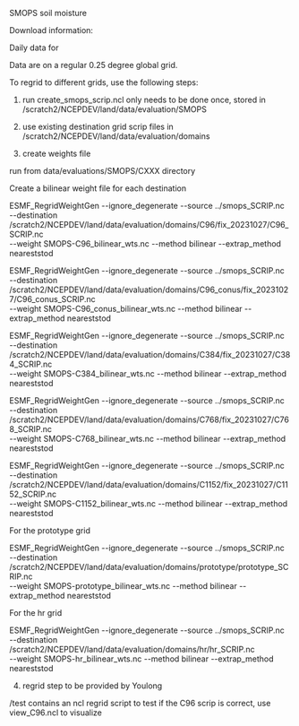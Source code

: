 
SMOPS soil moisture

Download information: 

Daily data for 

Data are on a regular 0.25 degree global grid.

To regrid to different grids, use the following steps:

1. run create_smops_scrip.ncl
	only needs to be done once, stored in /scratch2/NCEPDEV/land/data/evaluation/SMOPS

2. use existing destination grid scrip files in /scratch2/NCEPDEV/land/data/evaluation/domains

3. create weights file

run from data/evaluations/SMOPS/CXXX directory

Create a bilinear weight file for each destination
	
ESMF_RegridWeightGen --ignore_degenerate --source ../smops_SCRIP.nc \
       --destination /scratch2/NCEPDEV/land/data/evaluation/domains/C96/fix_20231027/C96_SCRIP.nc \
       --weight SMOPS-C96_bilinear_wts.nc --method bilinear --extrap_method neareststod

ESMF_RegridWeightGen --ignore_degenerate --source ../smops_SCRIP.nc \
       --destination /scratch2/NCEPDEV/land/data/evaluation/domains/C96_conus/fix_20231027/C96_conus_SCRIP.nc \
       --weight SMOPS-C96_conus_bilinear_wts.nc --method bilinear --extrap_method neareststod

ESMF_RegridWeightGen --ignore_degenerate --source ../smops_SCRIP.nc \
       --destination /scratch2/NCEPDEV/land/data/evaluation/domains/C384/fix_20231027/C384_SCRIP.nc \
       --weight SMOPS-C384_bilinear_wts.nc --method bilinear --extrap_method neareststod

ESMF_RegridWeightGen --ignore_degenerate --source ../smops_SCRIP.nc \
       --destination /scratch2/NCEPDEV/land/data/evaluation/domains/C768/fix_20231027/C768_SCRIP.nc \
       --weight SMOPS-C768_bilinear_wts.nc --method bilinear --extrap_method neareststod

ESMF_RegridWeightGen --ignore_degenerate --source ../smops_SCRIP.nc \
       --destination /scratch2/NCEPDEV/land/data/evaluation/domains/C1152/fix_20231027/C1152_SCRIP.nc \
       --weight SMOPS-C1152_bilinear_wts.nc --method bilinear --extrap_method neareststod

For the prototype grid

ESMF_RegridWeightGen --ignore_degenerate --source ../smops_SCRIP.nc \
       --destination /scratch2/NCEPDEV/land/data/evaluation/domains/prototype/prototype_SCRIP.nc \
       --weight SMOPS-prototype_bilinear_wts.nc --method bilinear --extrap_method neareststod

For the hr grid

ESMF_RegridWeightGen --ignore_degenerate --source ../smops_SCRIP.nc \
       --destination /scratch2/NCEPDEV/land/data/evaluation/domains/hr/hr_SCRIP.nc \
       --weight SMOPS-hr_bilinear_wts.nc --method bilinear --extrap_method neareststod


4. regrid step to be provided by Youlong


/test contains an ncl regrid script to test if the C96 scrip is correct, use view_C96.ncl to visualize




